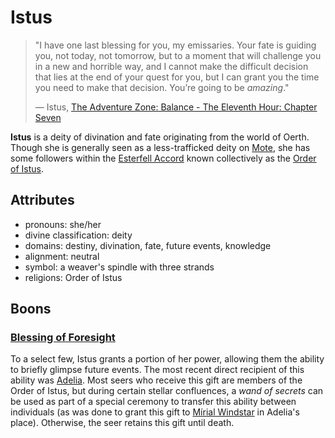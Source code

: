 # Istus

> "I have one last blessing for you, my emissaries. Your fate is guiding you, not today, not tomorrow, but to a moment that will challenge you in a new and horrible way, and I cannot make the difficult decision that lies at the end of your quest for you, but I can grant you the time you need to make that decision. You’re going to be _amazing_."
>
> — Istus, [The Adventure Zone: Balance - The Eleventh Hour: Chapter Seven](https://maximumfun.org/episodes/adventure-zone/ep-47-eleventh-hour-chapter-seven/)

**Istus** is a deity of divination and fate originating from the world of Oerth. Though she is generally seen as a less-trafficked deity on [Mote](../../mote/mote.md), she has some followers within the [Esterfell Accord](../../societies/esterfell-accord) known collectively as the [Order of Istus](../../organizations/order-of-istus).

## Attributes

- pronouns: she/her
- divine classification: deity
- domains: destiny, divination, fate, future events, knowledge
- alignment: neutral
- symbol: a weaver's spindle with three strands
- religions: Order of Istus

## Boons

### [Blessing of Foresight](../../supernatural-gifts/blessing-of-foresight)

To a select few, Istus grants a portion of her power, allowing them the ability to briefly glimpse future events. The most recent direct recipient of this ability was [Adelia](../../societies/esterfell-accord/citizenry/adelia). Most seers who receive this gift are members of the Order of Istus, but during certain stellar confluences, a _wand of secrets_ can be used as part of a special ceremony to transfer this ability between individuals (as was done to grant this gift to [Mírial Windstar](../../societies/verdancy/citizenry/mirial-windstar) in Adelia's place). Otherwise, the seer retains this gift until death.
